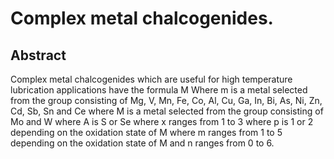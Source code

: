# Complex metal chalcogenides.

## Abstract
Complex metal chalcogenides which are useful for high temperature lubrication applications have the formula M Where m is a metal selected from the group consisting of Mg, V, Mn, Fe, Co, Al, Cu, Ga, In, Bi, As, Ni, Zn, Cd, Sb, Sn and Ce where M is a metal selected from the group consisting of Mo and W where A is S or Se where x ranges from 1 to 3 where p is 1 or 2 depending on the oxidation state of M where m ranges from 1 to 5 depending on the oxidation state of M and n ranges from 0 to 6.
